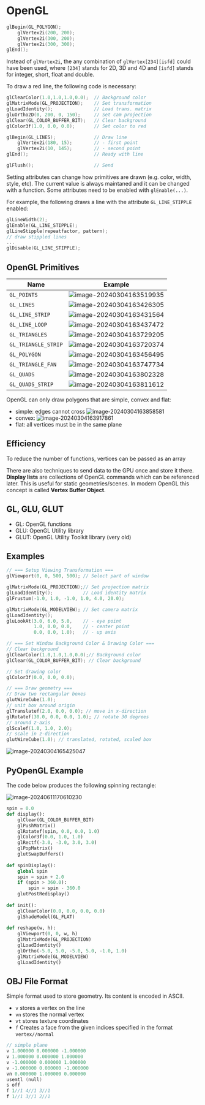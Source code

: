 # OpenGL

```c
glBegin(GL_POLYGON);
	glVertex2i(200, 200);
	glVertex2i(300, 200);
	glVertex2i(300, 300);
glEnd();
```

Instead of `glVertex2i`, the any combination of `glVertex[234][isfd]` could have been used, where `[234]` stands for 2D, 3D and 4D and `[isfd]` stands for integer, short, float and double.

To draw a red line, the following code is necessary:

```c
glClearColor(1.0,1.0,1.0,0.0);	// Background color
glMatrixMode(GL_PROJECTION); 	// Set transformation
glLoadIdentity(); 				// Load trans. matrix
gluOrtho2D(0, 200, 0, 150); 	// Set cam projection
glClear(GL_COLOR_BUFFER_BIT); 	// Clear background
glColor3f(1.0, 0.0, 0.0); 		// Set color to red

glBegin(GL_LINES); 				// Draw line
	glVertex2i(180, 15); 		// - first point
	glVertex2i(10, 145); 		// - second point
glEnd();						// Ready with line

glFlush(); 						// Send
```

Setting attributes can change how primitives are drawn (e.g. color, width, style, etc). The current value is always maintaned and it can be changed with a function. Some attributes need to be enabled with `glEnable(...)`. 

For example, the following draws a line with the attribute `GL_LINE_STIPPLE` enabled:

```c
glLineWidth(2);
glEnable(GL_LINE_STIPPLE);
glLineStipple(repeatfactor, pattern);
// draw stippled lines
...
glDisable(GL_LINE_STIPPLE);
```

## OpenGL Primitives

| Name                | Example                                                      |
| ------------------- | ------------------------------------------------------------ |
| `GL_POINTS`         | ![image-20240304163519935](./res/OpenGL/image-20240304163519935.png) |
| `GL_LINES`          | ![image-20240304163426305](./res/OpenGL/image-20240304163426305.png) |
| `GL_LINE_STRIP`     | ![image-20240304163431564](./res/OpenGL/image-20240304163431564.png) |
| `GL_LINE_LOOP`      | ![image-20240304163437472](./res/OpenGL/image-20240304163437472.png) |
| `GL_TRIANGLES`      | ![image-20240304163729205](./res/OpenGL/image-20240304163729205.png) |
| `GL_TRIANGLE_STRIP` | ![image-20240304163720374](./res/OpenGL/image-20240304163720374.png) |
| `GL_POLYGON`        | ![image-20240304163456495](./res/OpenGL/image-20240304163456495.png) |
| `GL_TRIANGLE_FAN`   | ![image-20240304163747734](./res/OpenGL/image-20240304163747734.png) |
| `GL_QUADS`          | ![image-20240304163802328](./res/OpenGL/image-20240304163802328.png) |
| `GL_QUADS_STRIP`    | ![image-20240304163811612](./res/OpenGL/image-20240304163811612.png) |

OpenGL can only draw polygons that are simple, convex and flat:

* simple: edges cannot cross
  ![image-20240304163858581](./res/OpenGL/image-20240304163858581.png)
* convex:
  ![image-20240304163917861](./res/OpenGL/image-20240304163917861.png)
* flat: all vertices must be in the same plane

## Efficiency

To reduce the number of functions, vertices can be passed as an array

There are also techniques to send data to the GPU once and store it there. **Display lists** are collections of OpenGL commands which can be referenced later. This is useful for static geometries/scenes. In modern OpenGL this concept is called **Vertex Buffer Object**.

## GL, GLU, GLUT

* GL: OpenGL functions
* GLU: OpenGL Utility library
* GLUT: OpenGL Utility Toolkit library (very old)

## Examples

```c
// === Setup Viewing Transformation ===
glViewport(0, 0, 500, 500);	// Select part of window

glMatrixMode(GL_PROJECTION);// Set projection matrix
glLoadIdentity(); 			// Load identity matrix
glFrustum(-1.0, 1.0, -1.0, 1.0, 4.0, 20.0);

glMatrixMode(GL_MODELVIEW);	// Set camera matrix
glLoadIdentity();
gluLookAt(3.0, 6.0, 5.0, 	// - eye point
		  1.0, 0.0, 0.0, 	// - center point
		  0.0, 0.0, 1.0);	// - up axis

// === Set Window Background Color & Drawing Color ===
// Clear background
glClearColor(1.0,1.0,1.0,0.0);// Background color
glClear(GL_COLOR_BUFFER_BIT); // Clear background

// Set drawing color
glColor3f(0.0, 0.0, 0.0);

// === Draw geometry ===
// Draw two rectangular boxes
glutWireCube(1.0);
// unit box around origin
glTranslatef(2.0, 0.0, 0.0); // move in x-direction
glRotatef(30.0, 0.0, 0.0, 1.0); // rotate 30 degrees
// around z-axis
glScalef(1.0, 1.0, 2.0);
// scale in z-direction
glutWireCube(1.0); // translated, rotated, scaled box
```

![image-20240304165425047](./res/OpenGL/image-20240304165425047.png)

## PyOpenGL Example

The code below produces the following spinning rectangle:

![image-20240611170610230](./res/5_OpenGL/image-20240611170610230.png)

```py
spin = 0.0
def display():
    glClear(GL_COLOR_BUFFER_BIT)
    glPushMatrix()
    glRotatef(spin, 0.0, 0.0, 1.0)
    glColor3f(0.0, 1.0, 1.0)
    glRectf(-3.0, -3.0, 3.0, 3.0)
    glPopMatrix()
    glutSwapBuffers()
    
def spinDisplay():
    global spin
    spin = spin + 2.0
    if (spin > 360.0):
    	spin = spin - 360.0
    glutPostRedisplay()
    
def init():
    glClearColor(0.0, 0.0, 0.0, 0.0)
    glShadeModel(GL_FLAT)
    
def reshape(w, h):
    glViewport(0, 0, w, h)
    glMatrixMode(GL_PROJECTION)
    glLoadIdentity()
    glOrtho(-5.0, 5.0, -5.0, 5.0, -1.0, 1.0)
    glMatrixMode(GL_MODELVIEW)
    glLoadIdentity()
```

## OBJ File Format

Simple format used to store geometry. Its content is encoded in ASCII.

* `v` stores a vertex on the line
* `vn` stores the normal vertex
* `vt` stores texture coordinates
* `f`  Creates a face from the given indices specified in the format `vertex//normal`

``` c
// simple plane
v 1.000000 0.000000 -1.000000
v 1.000000 0.000000 1.000000
v -1.000000 0.000000 1.000000
v -1.000000 0.000000 -1.000000
vn 0.000000 1.000000 0.000000
usemtl (null)
s off
f 1//1 4//1 3//1
f 1//1 3//1 2//1
```